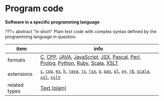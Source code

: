 

# Program code

**Software in a specific programming language**

???+ abstract "In short"
    Plain text code with complex syntax defined by the programming language in question.

item | info
--- | ---
formats | [C](../fileFormats/c.md), [CPP](../fileFormats/cpp.md), [JAVA](../fileFormats/java.md), [JavaScript](../fileFormats/javascript.md), [JSX](../fileFormats/jsx.md), [Pascal](../fileFormats/pascal.md), [Perl](../fileFormats/perl.md), [Prolog](../fileFormats/prolog.md), [Python](../fileFormats/python.md), [Ruby](../fileFormats/ruby.md), [Scala](../fileFormats/scala.md), [XSLT](../fileFormats/xslt.md)
extensions | [`c`](../extensions/c.md), [`cpp`](../extensions/cpp.md), [`es`](../extensions/es.md), [`h`](../extensions/h.md), [`java`](../extensions/java.md), [`js`](../extensions/js.md), [`jsx`](../extensions/jsx.md), [`p`](../extensions/p.md), [`pas`](../extensions/pas.md), [`pl`](../extensions/pl.md), [`py`](../extensions/py.md), [`rb`](../extensions/rb.md), [`scala`](../extensions/scala.md), [`xsl`](../extensions/xsl.md), [`xslt`](../extensions/xslt.md)
related types | [Text (plain)](../dataTypes/textPlain.md)



